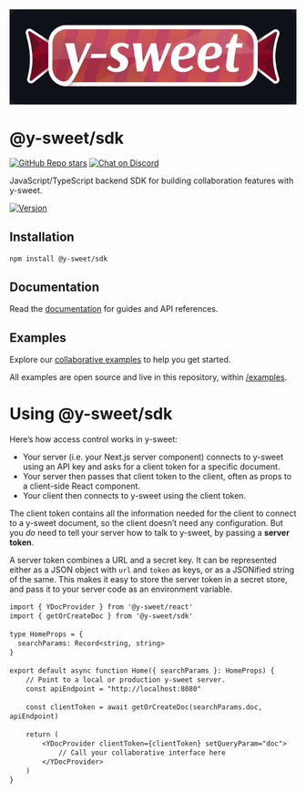 <img src="https://raw.githubusercontent.com/drifting-in-space/y-sweet/main/logo.svg" />

# @y-sweet/sdk

[![GitHub Repo stars](https://img.shields.io/github/stars/drifting-in-space/y-sweet?style=social)](https://github.com/drifting-in-space/y-sweet)
[![Chat on Discord](https://img.shields.io/static/v1?label=chat&message=discord&color=404eed)](https://discord.gg/N5sEpsuhh9)

JavaScript/TypeScript backend SDK for building collaboration features with y-sweet.

[![Version](https://img.shields.io/npm/v/@y-sweet/sdk)](https://npmjs.org/package/@y-sweet/sdk)

## Installation
```
npm install @y-sweet/sdk
```

## Documentation
Read the [documentation](https://www.y-sweet.dev/) for guides and API references.

## Examples
Explore our [collaborative examples](https://github.com/drifting-in-space/y-sweet) to help you get started.

All examples are open source and live in this repository, within [/examples](https://github.com/drifting-in-space/y-sweet/tree/main/examples).

# Using @y-sweet/sdk

Here’s how access control works in y-sweet:

- Your server (i.e. your Next.js server component) connects to y-sweet using an API key and asks for a client token for a specific document.
- Your server then passes that client token to the client, often as props to a client-side React component.
- Your client then connects to y-sweet using the client token.

The client token contains all the information needed for the client to connect to a y-sweet document, so the client doesn’t need any configuration.
But you _do_ need to tell your server how to talk to y-sweet, by passing a **server token**.

A server token combines a URL and a secret key. It can be represented either as a JSON object with `url` and `token` as keys, or as a JSONified string
of the same. This makes it easy to store the server token in a secret store, and pass it to your server code as an environment variable.


``` tsx filename="Home.tsx"
import { YDocProvider } from '@y-sweet/react'
import { getOrCreateDoc } from '@y-sweet/sdk'

type HomeProps = {
  searchParams: Record<string, string>
}

export default async function Home({ searchParams }: HomeProps) {
    // Point to a local or production y-sweet server.
    const apiEndpoint = "http://localhost:8080"

    const clientToken = await getOrCreateDoc(searchParams.doc, apiEndpoint)

    return (
        <YDocProvider clientToken={clientToken} setQueryParam="doc">
            // Call your collaborative interface here
        </YDocProvider>
    )
}
```

